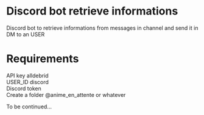 # Discord bot retrieve informations 
Discord bot to retrieve informations from messages in channel and send it in DM to an USER

# Requirements
API key alldebrid  
USER_ID discord  
Discord token  
Create a folder @anime_en_attente or whatever  

To be continued...
